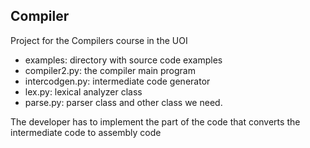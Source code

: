 ## Compiler

Project for the Compilers course in the UOI

- examples: directory with source code examples 
- compiler2.py: the compiler main program
- intercodgen.py: intermediate code generator
- lex.py: lexical analyzer class
- parse.py: parser class and other class we need.

The developer has to implement the part of the code that converts the intermediate code to assembly code
